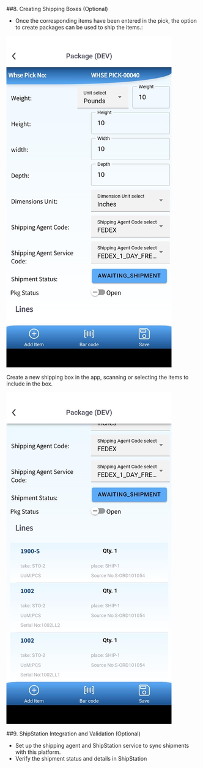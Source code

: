 ##8. Creating Shipping Boxes (Optional)
   - Once the corresponding items have been entered in the pick, the option to create packages can be used to ship the items.:

![Media (49).jpg](/.attachments/Media%20(49)-a57f7be6-f397-4acc-bc1f-0f39172d94d1.jpg)

Create a new shipping box in the app, scanning or selecting the items to include in the box.

![Media (50).jpg](/.attachments/Media%20(50)-37d2ff19-f6f1-4f6d-8f84-475d7f4d96f2.jpg)

##9. ShipStation Integration and Validation (Optional)
   - Set up the shipping agent and ShipStation service to sync shipments with this platform.
   - Verify the shipment status and details in ShipStation